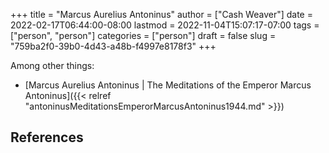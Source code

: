 +++
title = "Marcus Aurelius Antoninus"
author = ["Cash Weaver"]
date = 2022-02-17T06:44:00-08:00
lastmod = 2022-11-04T15:07:17-07:00
tags = ["person", "person"]
categories = ["person"]
draft = false
slug = "759ba2f0-39b0-4d43-a48b-f4997e8178f3"
+++

Among other things:

-   [Marcus Aurelius Antoninus | The Meditations of the Emperor Marcus Antoninus]({{< relref "antoninusMeditationsEmperorMarcusAntoninus1944.md" >}})

## References

<style>.csl-entry{text-indent: -1.5em; margin-left: 1.5em;}</style><div class="csl-bib-body">
</div>
